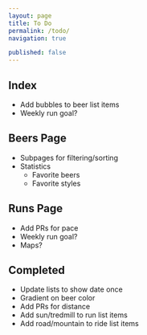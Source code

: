 ```yaml
---
layout: page
title: To Do
permalink: /todo/
navigation: true

published: false
---
```


## Index
- Add bubbles to beer list items
- Weekly run goal?

## Beers Page
- Subpages for filtering/sorting
- Statistics
  - Favorite beers
  - Favorite styles


## Runs Page
- Add PRs for pace
- Weekly run goal?
- Maps?

## Completed
- Update lists to show date once
- Gradient on beer color
- Add PRs for distance
- Add sun/tredmill to run list items
- Add road/mountain to ride list items